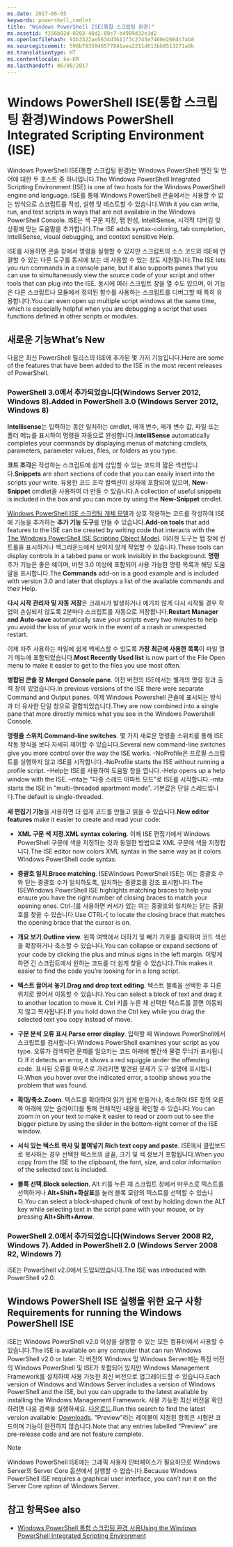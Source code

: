 ```yaml
---
ms.date: 2017-06-05
keywords: powershell,cmdlet
title: "Windows PowerShell ISE(통합 스크립팅 환경)"
ms.assetid: f156b92d-0203-46d2-89c7-b4989d32e3d2
ms.openlocfilehash: 93b3322ae5634d3611f3c2743e7460e266dc7ab8
ms.sourcegitcommit: 598b7835046577841aea2211d613bb8513271a8b
ms.translationtype: HT
ms.contentlocale: ko-KR
ms.lasthandoff: 06/08/2017
---
```

# <a name="windows-powershell-integrated-scripting-environment-ise"></a><span data-ttu-id="b7c05-103">Windows PowerShell ISE(통합 스크립팅 환경)</span><span class="sxs-lookup"><span data-stu-id="b7c05-103">Windows PowerShell Integrated Scripting Environment (ISE)</span></span>
<span data-ttu-id="b7c05-104">Windows PowerShell ISE(통합 스크립팅 환경)는 Windows PowerShell 엔진 및 언어에 대한 두 호스트 중 하나입니다.</span><span class="sxs-lookup"><span data-stu-id="b7c05-104">The Windows PowerShell Integrated Scripting Environment (ISE) is one of two hosts for the Windows PowerShell engine and language.</span></span> <span data-ttu-id="b7c05-105">ISE를 통해 Windows PowerShell 콘솔에서는 사용할 수 없는 방식으로 스크립트를 작성, 실행 및 테스트할 수 있습니다.</span><span class="sxs-lookup"><span data-stu-id="b7c05-105">With it you can write, run, and test scripts in ways that are not available in the Windows PowerShell Console.</span></span> <span data-ttu-id="b7c05-106">ISE는 색 구문 지정, 탭 완성, IntelliSense, 시각적 디버깅 및 상황에 맞는 도움말을 추가합니다.</span><span class="sxs-lookup"><span data-stu-id="b7c05-106">The ISE adds syntax-coloring, tab completion, IntelliSense, visual debugging, and context sensitive Help.</span></span>

<span data-ttu-id="b7c05-107">ISE를 사용하면 콘솔 창에서 명령을 실행할 수 있지만 스크립트의 소스 코드와 ISE에 연결할 수 있는 다른 도구를 동시에 보는 데 사용할 수 있는 창도 지원됩니다.</span><span class="sxs-lookup"><span data-stu-id="b7c05-107">The ISE lets you run commands in a console pane, but it also supports panes that you can use to simultaneously view the source code of your script and other tools that can plug into the ISE.</span></span> <span data-ttu-id="b7c05-108">동시에 여러 스크립트 창을 열 수도 있으며, 이 기능은 다른 스크립트나 모듈에서 정의된 함수를 사용하는 스크립트를 디버그할 때 특히 유용합니다.</span><span class="sxs-lookup"><span data-stu-id="b7c05-108">You can even open up multiple script windows at the same time, which is especially helpful when you are debugging a script that uses functions defined in other scripts or modules.</span></span>

## <a name="whats-new"></a><span data-ttu-id="b7c05-109">새로운 기능</span><span class="sxs-lookup"><span data-stu-id="b7c05-109">What’s New</span></span>
<span data-ttu-id="b7c05-110">다음은 최신 PowerShell 릴리스의 ISE에 추가된 몇 가지 기능입니다.</span><span class="sxs-lookup"><span data-stu-id="b7c05-110">Here are some of the features that have been added to the ISE in the most recent releases of PowerShell.</span></span>

### <a name="added-in-powershell-30-windows-server-2012-windows-8"></a><span data-ttu-id="b7c05-111">PowerShell 3.0에서 추가되었습니다(Windows Server 2012, Windows 8).</span><span class="sxs-lookup"><span data-stu-id="b7c05-111">Added in PowerShell 3.0 (Windows Server 2012, Windows 8)</span></span>
<span data-ttu-id="b7c05-112">**Intellisense**는 입력하는 동안 일치하는 cmdlet, 매개 변수, 매개 변수 값, 파일 또는 폴더 메뉴를 표시하여 명령을 자동으로 완성합니다.</span><span class="sxs-lookup"><span data-stu-id="b7c05-112">**IntelliSense** automatically completes your commands by displaying menus of matching cmdlets, parameters, parameter values, files, or folders as you type.</span></span>

<span data-ttu-id="b7c05-113">**코드 조각**은 작성하는 스크립트에 쉽게 삽입할 수 있는 코드의 짧은 섹션입니다.</span><span class="sxs-lookup"><span data-stu-id="b7c05-113">**Snippets** are short sections of code that you can easily insert into the scripts your write.</span></span> <span data-ttu-id="b7c05-114">유용한 코드 조각 컬렉션이 상자에 포함되어 있으며, **New-Snippet** cmdlet을 사용하여 더 만들 수 있습니다.</span><span class="sxs-lookup"><span data-stu-id="b7c05-114">A collection of useful snippets is included in the box and you can more by using the **New-Snippet** cmdlet.</span></span>

<span data-ttu-id="b7c05-115">[Windows PowerShell ISE 스크립팅 개체 모델](https://technet.microsoft.com/en-us/library/dd819478.aspx)과 상호 작용하는 코드를 작성하여 ISE에 기능을 추가하는 **추가 기능 도구**를 만들 수 있습니다.</span><span class="sxs-lookup"><span data-stu-id="b7c05-115">**Add-on tools** that add features to the ISE can be created by writing code that interacts with the [The Windows PowerShell ISE Scripting Object Model](https://technet.microsoft.com/en-us/library/dd819478.aspx).</span></span> <span data-ttu-id="b7c05-116">이러한 도구는 탭 창에 컨트롤을 표시하거나 백그라운드에서 보이지 않게 작업할 수 있습니다.</span><span class="sxs-lookup"><span data-stu-id="b7c05-116">These tools can display controls in a tabbed pane or work invisibly in the background.</span></span> <span data-ttu-id="b7c05-117">**명령** 추가 기능은 좋은 예이며, 버전 3.0 이상에 포함되어 사용 가능한 명령 목록과 해당 도움말을 표시합니다.</span><span class="sxs-lookup"><span data-stu-id="b7c05-117">The **Commands** add-on is a good example and is included with version 3.0 and later that displays a list of the available commands and their Help.</span></span>

<span data-ttu-id="b7c05-118">**다시 시작 관리자 및 자동 저장**은 크래시가 발생하거나 예기치 않게 다시 시작될 경우 작업이 손실되지 않도록 2분마다 스크립트를 자동으로 저장합니다.</span><span class="sxs-lookup"><span data-stu-id="b7c05-118">**Restart Manager and Auto-save** automatically save your scripts every two minutes to help you avoid the loss of your work in the event of a crash or unexpected restart.</span></span>

<span data-ttu-id="b7c05-119">이제 자주 사용하는 파일에 쉽게 액세스할 수 있도록 **가장 최근에 사용한 목록**이 파일 열기 메뉴에 포함되었습니다.</span><span class="sxs-lookup"><span data-stu-id="b7c05-119">**Most Recently Used list** is now part of the File Open menu to make it easier to get to the files you use most often.</span></span>

<span data-ttu-id="b7c05-120">**병합된 콘솔 창**.</span><span class="sxs-lookup"><span data-stu-id="b7c05-120">**Merged Console pane**.</span></span> <span data-ttu-id="b7c05-121">이전 버전의 ISE에서는 별개의 명령 창과 출력 창이 있었습니다.</span><span class="sxs-lookup"><span data-stu-id="b7c05-121">In previous versions of the ISE there were separate Command and Output panes.</span></span> <span data-ttu-id="b7c05-122">이제 Windows Powershell 콘솔에 표시되는 방식과 더 유사한 단일 창으로 결합되었습니다.</span><span class="sxs-lookup"><span data-stu-id="b7c05-122">They are now combined into a single pane that more directly mimics what you see in the Windows Powershell Console.</span></span>

<span data-ttu-id="b7c05-123">**명령줄 스위치**.</span><span class="sxs-lookup"><span data-stu-id="b7c05-123">**Command-line switches**.</span></span> <span data-ttu-id="b7c05-124">몇 가지 새로운 명령줄 스위치를 통해 ISE 작동 방식을 보다 자세히 제어할 수 있습니다.</span><span class="sxs-lookup"><span data-stu-id="b7c05-124">Several new command-line switches give you more control over the way the ISE works.</span></span> <span data-ttu-id="b7c05-125">-NoProfile은 프로필 스크립트를 실행하지 않고 ISE를 시작합니다.</span><span class="sxs-lookup"><span data-stu-id="b7c05-125">-NoProfile starts the ISE without running a profile script.</span></span> <span data-ttu-id="b7c05-126">–Help는 ISE를 사용하여 도움말 창을 엽니다.</span><span class="sxs-lookup"><span data-stu-id="b7c05-126">-Help opens up a help window with the ISE.</span></span> <span data-ttu-id="b7c05-127">–mta는 "다중 스레드 아파트 모드"로 ISE를 시작합니다.</span><span class="sxs-lookup"><span data-stu-id="b7c05-127">-mta starts the ISE in “multi-threaded apartment mode”.</span></span> <span data-ttu-id="b7c05-128">기본값은 단일 스레드입니다.</span><span class="sxs-lookup"><span data-stu-id="b7c05-128">The default is single-threaded.</span></span>

<span data-ttu-id="b7c05-129">**새 편집기 기능**을 사용하면 더 쉽게 코드를 만들고 읽을 수 있습니다.</span><span class="sxs-lookup"><span data-stu-id="b7c05-129">**New editor features** make it easier to create and read your code:</span></span>

-   <span data-ttu-id="b7c05-130">**XML 구문 색 지정**.</span><span class="sxs-lookup"><span data-stu-id="b7c05-130">**XML syntax coloring**.</span></span> <span data-ttu-id="b7c05-131">이제 ISE 편집기에서 Windows PowerShell 구문에 색을 지정하는 것과 동일한 방법으로 XML 구문에 색을 지정합니다.</span><span class="sxs-lookup"><span data-stu-id="b7c05-131">The ISE editor now colors XML syntax in the same way as it colors Windows PowerShell code syntax.</span></span>

-   <span data-ttu-id="b7c05-132">**중괄호 일치**.</span><span class="sxs-lookup"><span data-stu-id="b7c05-132">**Brace matching**.</span></span> <span data-ttu-id="b7c05-133">ISEWindows PowerShell ISE는 여는 중괄호 수와 닫는 중괄호 수가 일치하도록, 일치하는 중괄호를 강조 표시합니다.</span><span class="sxs-lookup"><span data-stu-id="b7c05-133">The ISEWindows PowerShell ISE highlights matching braces to help you ensure you have the right number of closing braces to match your opening ones.</span></span> <span data-ttu-id="b7c05-134">Ctrl-\[를 사용하면 커서가 있는 여는 중괄호와 일치하는 닫는 중괄호를 찾을 수 있습니다.</span><span class="sxs-lookup"><span data-stu-id="b7c05-134">Use CTRL-\[ to locate the closing brace that matches the opening brace that the cursor is on.</span></span>

-   <span data-ttu-id="b7c05-135">**개요 보기**.</span><span class="sxs-lookup"><span data-stu-id="b7c05-135">**Outline view**.</span></span> <span data-ttu-id="b7c05-136">왼쪽 여백에서 더하기 및 빼기 기호를 클릭하여 코드 섹션을 확장하거나 축소할 수 있습니다.</span><span class="sxs-lookup"><span data-stu-id="b7c05-136">You can collapse or expand sections of your code by clicking the plus and minus signs in the left margin.</span></span> <span data-ttu-id="b7c05-137">이렇게 하면 긴 스크립트에서 원하는 코드를 더 쉽게 찾을 수 있습니다.</span><span class="sxs-lookup"><span data-stu-id="b7c05-137">This makes it easier to find the code you’re looking for in a long script.</span></span>

-   <span data-ttu-id="b7c05-138">**텍스트 끌어서 놓기**.</span><span class="sxs-lookup"><span data-stu-id="b7c05-138">**Drag and drop text editing**.</span></span> <span data-ttu-id="b7c05-139">텍스트 블록을 선택한 후 다른 위치로 끌어서 이동할 수 있습니다.</span><span class="sxs-lookup"><span data-stu-id="b7c05-139">You can select a block of text and drag it to another location to move it.</span></span> <span data-ttu-id="b7c05-140">Ctrl 키를 누른 채 선택한 텍스트를 끌면 이동되지 않고 복사됩니다.</span><span class="sxs-lookup"><span data-stu-id="b7c05-140">If you hold down the Ctrl key while you drag the selected text you copy instead of move.</span></span>

-   <span data-ttu-id="b7c05-141">**구문 분석 오류 표시**.</span><span class="sxs-lookup"><span data-stu-id="b7c05-141">**Parse error display**.</span></span> <span data-ttu-id="b7c05-142">입력할 때 Windows PowerShell에서 스크립트를 검사합니다.</span><span class="sxs-lookup"><span data-stu-id="b7c05-142">Windows PowerShell examines your script as you type.</span></span> <span data-ttu-id="b7c05-143">오류가 검색되면 문제를 일으키는 코드 아래에 빨간색 물결 무늬가 표시됩니다.</span><span class="sxs-lookup"><span data-stu-id="b7c05-143">If it detects an error, it shows a red squiggle under the offending code.</span></span> <span data-ttu-id="b7c05-144">표시된 오류를 마우스로 가리키면 발견된 문제가 도구 설명에 표시됩니다.</span><span class="sxs-lookup"><span data-stu-id="b7c05-144">When you hover over the indicated error, a tooltip shows you the problem that was found.</span></span>

-   <span data-ttu-id="b7c05-145">**확대/축소**.</span><span class="sxs-lookup"><span data-stu-id="b7c05-145">**Zoom**.</span></span> <span data-ttu-id="b7c05-146">텍스트를 확대하여 읽기 쉽게 만들거나, 축소하여 ISE 창의 오른쪽 아래에 있는 슬라이더를 통해 전체적인 내용을 확인할 수 있습니다.</span><span class="sxs-lookup"><span data-stu-id="b7c05-146">You can zoom in on your text to make it easier to read or zoom out to see the bigger picture by using the slider in the bottom-right corner of the ISE window.</span></span>

-   <span data-ttu-id="b7c05-147">**서식 있는 텍스트 복사 및 붙여넣기**.</span><span class="sxs-lookup"><span data-stu-id="b7c05-147">**Rich text copy and paste**.</span></span> <span data-ttu-id="b7c05-148">ISE에서 클립보드로 복사하는 경우 선택한 텍스트의 글꼴, 크기 및 색 정보가 포함됩니다.</span><span class="sxs-lookup"><span data-stu-id="b7c05-148">When you copy from the ISE to the clipboard, the font, size, and color information of the selected text is included.</span></span>

-   <span data-ttu-id="b7c05-149">**블록 선택**.</span><span class="sxs-lookup"><span data-stu-id="b7c05-149">**Block selection**.</span></span> <span data-ttu-id="b7c05-150">Alt 키를 누른 채 스크립트 창에서 마우스로 텍스트를 선택하거나 **Alt+Shift+화살표**를 눌러 블록 모양의 텍스트를 선택할 수 있습니다.</span><span class="sxs-lookup"><span data-stu-id="b7c05-150">You can select a block-shaped chunk of text by holding down the ALT key while selecting text in the script pane with your mouse, or by pressing **Alt+Shift+Arrow**.</span></span>

### <a name="added-in-powershell-20-windows-server-2008-r2-windows-7"></a><span data-ttu-id="b7c05-151">PowerShell 2.0에서 추가되었습니다(Windows Server 2008 R2, Windows 7).</span><span class="sxs-lookup"><span data-stu-id="b7c05-151">Added in PowerShell 2.0 (Windows Server 2008 R2, Windows 7)</span></span>
<span data-ttu-id="b7c05-152">ISE는 PowerShell v2.0에서 도입되었습니다.</span><span class="sxs-lookup"><span data-stu-id="b7c05-152">The ISE was introduced with PowerShell v2.0.</span></span>

## <a name="requirements-for-running-the-windows-powershell-ise"></a><span data-ttu-id="b7c05-153">Windows PowerShell ISE 실행을 위한 요구 사항</span><span class="sxs-lookup"><span data-stu-id="b7c05-153">Requirements for running the Windows PowerShell ISE</span></span>
<span data-ttu-id="b7c05-154">ISE는 Windows PowerShell v2.0 이상을 실행할 수 있는 모든 컴퓨터에서 사용할 수 있습니다.</span><span class="sxs-lookup"><span data-stu-id="b7c05-154">The ISE is available on any computer that can run Windows PowerShell v2.0 or later.</span></span> <span data-ttu-id="b7c05-155">각 버전의 Windows 및 Windows Server에는 특정 버전의 Windows PowerShell 및 ISE가 포함되어 있지만 Windows Management Framework를 설치하여 사용 가능한 최신 버전으로 업그레이드할 수 있습니다.</span><span class="sxs-lookup"><span data-stu-id="b7c05-155">Each version of Windows and Windows Server includes a version of Windows PowerShell and the ISE, but you can upgrade to the latest available by installing the Windows Management Framework.</span></span> <span data-ttu-id="b7c05-156">사용 가능한 최신 버전을 확인하려면 다음 검색을 실행하세요. [다운로드](http://www.microsoft.com/en-us/search/DownloadResults.aspx?q=%22windows%20management%20framework%22%20PowerShell&sortby=Relevancy~Descending).</span><span class="sxs-lookup"><span data-stu-id="b7c05-156">Run this search to find the latest version available: [Downloads](http://www.microsoft.com/en-us/search/DownloadResults.aspx?q=%22windows%20management%20framework%22%20PowerShell&sortby=Relevancy~Descending).</span></span> <span data-ttu-id="b7c05-157">"Preview"라는 레이블이 지정된 항목은 시험판 코드이며 기능이 완전하지 않습니다.</span><span class="sxs-lookup"><span data-stu-id="b7c05-157">Note that any entries labelled "Preview" are pre-release code and are not feature complete.</span></span>

> [!NOTE]
> <span data-ttu-id="b7c05-158">Windows PowerShell ISE에는 그래픽 사용자 인터페이스가 필요하므로 Windows Server의 Server Core 옵션에서 실행할 수 없습니다.</span><span class="sxs-lookup"><span data-stu-id="b7c05-158">Because Windows PowerShell ISE requires a graphical user interface, you can’t run it on the Server Core option of Windows Server.</span></span>

## <a name="see-also"></a><span data-ttu-id="b7c05-159">참고 항목</span><span class="sxs-lookup"><span data-stu-id="b7c05-159">See also</span></span>
- [<span data-ttu-id="b7c05-160">Windows PowerShell 통합 스크립팅 환경 사용</span><span class="sxs-lookup"><span data-stu-id="b7c05-160">Using the Windows PowerShell Integrated Scripting Environment</span></span>](http://technet.microsoft.com/library/cc732148.aspx)

